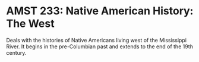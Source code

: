 # AMST 233: Native American History: The West

Deals with the histories of Native Americans living west of the Mississippi River. It begins in the pre-Columbian past and extends to the end of the 19th century.
